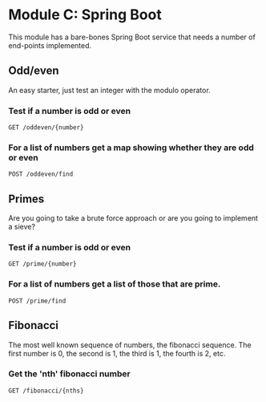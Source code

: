 # Module C: Spring Boot

This module has a bare-bones Spring Boot service that needs a number of end-points implemented.

## Odd/even

An easy starter, just test an integer with the modulo operator.

### Test if a number is odd or even 

    GET /oddeven/{number}
    
### For a list of numbers get a map showing whether they are odd or even
    
    POST /oddeven/find
    
## Primes 

Are you going to take a brute force approach or are you going to implement a sieve?
    
### Test if a number is odd or even 
    
    GET /prime/{number}

### For a list of numbers get a list of those that are prime.

    POST /prime/find
    
## Fibonacci 

The most well known sequence of numbers, the fibonacci sequence. The first number is 0, the second is 1, the third is 1, the fourth is 2, etc. 
      
### Get the 'nth' fibonacci number  
    
    GET /fibonacci/{nths}

